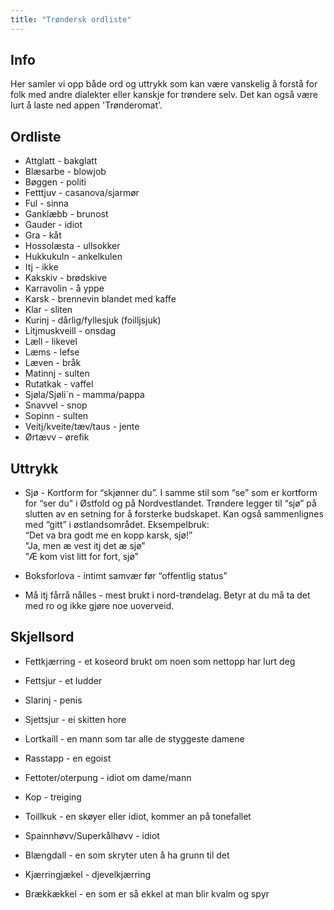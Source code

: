 ```yaml
---
title: "Trøndersk ordliste"
---
```


Info
----

Her samler vi opp både ord og uttrykk som kan være vanskelig å forstå for folk med andre dialekter eller kanskje for trøndere selv. Det kan også være lurt å laste ned appen 'Trønderomat'.

Ordliste
--------

-   Attglatt - bakglatt
-   Blæsarbe - blowjob
-   Bøggen - politi
-   Fetttjuv - casanova/sjarmør
-   Ful - sinna
-   Ganklæbb - brunost
-   Gauder - idiot
-   Gra - kåt
-   Hossolæsta - ullsokker
-   Hukkukuln - ankelkulen
-   Itj - ikke
-   Kakskiv - brødskive
-   Karravolin - å yppe
-   Karsk - brennevin blandet med kaffe
-   Klar - sliten  
-   Kurinj - dårlig/fyllesjuk (foilljsjuk)
-   Litjmuskveill - onsdag
-   Læll - likevel
-   Læms - lefse
-   Læven - bråk
-   Matinnj - sulten
-   Rutatkak - vaffel
-   Sjøla/Sjøli\`n - mamma/pappa
-   Snavvel - snop
-   Sopinn - sulten
-   Veitj/kveite/tæv/taus - jente
-   Ørtævv - ørefik

Uttrykk
-------

-   Sjø - Kortform for “skjønner du”. I samme stil som “se” som er
    kortform for “ser du” i Østfold og på Nordvestlandet. Trøndere
    legger til “sjø” på slutten av en setning for å forsterke budskapet.
    Kan også sammenlignes med “gitt” i østlandsområdet. Eksempelbruk:  
    “Det va bra godt me en kopp karsk, sjø!”  
    "Ja, men æ vest itj det æ sjø"  
    "Æ kom vist litt for fort, sjø"  

-   Boksforlova - intimt samvær før “offentlig status”

-   Må itj fårrå nålles - mest brukt i nord-trøndelag. Betyr at du må ta det med ro og ikke gjøre noe uoverveid.

Skjellsord
----------

-   Fettkjærring - et koseord brukt om noen som nettopp har lurt deg

-   Fettsjur - et ludder

-   Slarinj - penis

-   Sjettsjur - ei skitten hore

-   Lortkaill - en mann som tar alle de styggeste damene

-   Rasstapp - en egoist

-   Fettoter/oterpung - idiot om dame/mann

-   Kop - treiging

-   Toillkuk - en skøyer eller idiot, kommer an på tonefallet

-   Spainnhøvv/Superkålhøvv - idiot

-   Blængdall - en som skryter uten å ha grunn til det

-   Kjærringjækel - djevelkjærring

-   Brækkækkel - en som er så ekkel at man blir kvalm og spyr